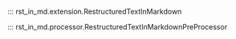 ::: rst_in_md.extension.RestructuredTextInMarkdown

::: rst_in_md.processor.RestructuredTextInMarkdownPreProcessor

